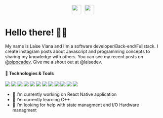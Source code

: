 
<p align='center'>
<!-- <a href="https://dev.to/laisevn"><img height="30" src="https://github.com/laisevn/Laise/blob/master/dev.png?raw=true"></a>&nbsp;&nbsp; -->
<a href="https://instagram.com/pipocadev"><img height="30" src="https://github.com/laisevn/Laise/blob/master/instagram.jpg?raw=true"></a>&nbsp;&nbsp;
<a href="https://www.linkedin.com/in/laisevn/"><img height="30" src="https://github.com/laisevn/Laise/blob/master/linkedin.png?raw=true"></a>
</p>

# Hello there! 👩‍💻
My name is Laíse Viana and I'm a software developer/Back-end/Fullstack. 
I create instagram posts about Javascript and programming concepts to sharing my knowledge  with others.
 You can see my recent posts on [@pipocadev](https://www.instagram.com/pipocadev/). Give me a shout out at @laisedev.
 
 #### 🔧 Technologies & Tools
![](https://img.shields.io/badge/OS-Linux-informational?style=flat&logo=linux&logoColor=white&color=2bbc8a)
![](https://img.shields.io/badge/Code-Ruby-informational?style=flat&logo=ruby&logoColor=white&color=2bbc8a)
![](https://img.shields.io/badge/Code-Javascript-informational?style=flat&logo=javascript&logoColor=white&color=2bbc8a)
![](https://img.shields.io/badge/Code-Typescript-informational?style=flat&logo=typescript&logoColor=white&color=2bbc8a)
![](https://img.shields.io/badge/Code-Reacjs-informational?style=flat&logo=react&logoColor=white&color=2bbc8a)
![](https://img.shields.io/badge/Code-ReacNative-informational?style=flat&logo=react&logoColor=white&color=2bbc8a)
![](https://img.shields.io/badge/Code-PHP-informational?style=flat&logo=php&logoColor=white&color=2bbc8a)
![](https://img.shields.io/badge/Tools-Docker-informational?style=flat&logo=docker&logoColor=white&color=2bbc8a)
![](https://img.shields.io/badge/Tools-PostgreSQL-informational?style=flat&logo=postgresql&logoColor=white&color=2bbc8a)
![](https://img.shields.io/badge/Shell-Bash-informational?style=flat&logo=shell&logoColor=white&color=2bbc8a)
![](https://img.shields.io/badge/Tools-MongoDB-informational?style=flat&logo=mongodb&logoColor=white&color=2bbc8a)
![](https://img.shields.io/badge/Cloud-Heroku-informational?style=flat&logo=heroku&logoColor=white&color=2bbc8a)

 - 🔭 I’m currently working on React Native application
 - 🌱 I’m currently learning C++
 - 🤔 I’m looking for help with  state managment and  I/O Hardware managment 

